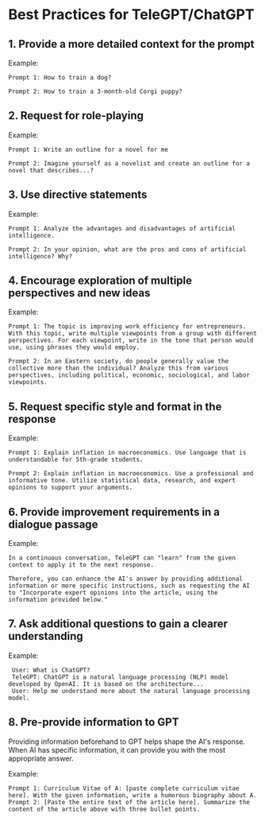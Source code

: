 # Best Practices for TeleGPT/ChatGPT


## 1. Provide a more detailed context for the prompt


Example:

    Prompt 1: How to train a dog?
    
    Prompt 2: How to train a 3-month-old Corgi puppy?
    
## 2. Request for role-playing


Example: 

    Prompt 1: Write an outline for a novel for me
    
    Prompt 2: Imagine yourself as a novelist and create an outline for a novel that describes...?
    
## 3. Use directive statements

Example: 

    Prompt 1: Analyze the advantages and disadvantages of artificial intelligence.

    Prompt 2: In your opinion, what are the pros and cons of artificial intelligence? Why?
    
## 4. Encourage exploration of multiple perspectives and new ideas

Example: 

    Prompt 1: The topic is improving work efficiency for entrepreneurs. With this topic, write multiple viewpoints from a group with different perspectives. For each viewpoint, write in the tone that person would use, using phrases they would employ.

    Prompt 2: In an Eastern society, do people generally value the collective more than the individual? Analyze this from various perspectives, including political, economic, sociological, and labor viewpoints.
    
## 5. Request specific style and format in the response

Example: 

    Prompt 1: Explain inflation in macroeconomics. Use language that is understandable for 5th-grade students.

    Prompt 2: Explain inflation in macroeconomics. Use a professional and informative tone. Utilize statistical data, research, and expert opinions to support your arguments.

## 6. Provide improvement requirements in a dialogue passage
Example: 

    In a continuous conversation, TeleGPT can "learn" from the given context to apply it to the next response.

    Therefore, you can enhance the AI's answer by providing additional information or more specific instructions, such as requesting the AI to "Incorporate expert opinions into the article, using the information provided below."


    
  

## 7.  Ask additional questions to gain a clearer understanding
Example: 

     User: What is ChatGPT?
     TeleGPT: ChatGPT is a natural language processing (NLP) model developed by OpenAI. It is based on the architecture...
     User: Help me understand more about the natural language processing model.


## 8.  Pre-provide information to GPT

Providing information beforehand to GPT helps shape the AI's response. When AI has specific information, it can provide you with the most appropriate answer.
 
 Example: 

    Prompt 1: Curriculum Vitae of A: [paste complete curriculum vitae here]. With the given information, write a humorous biography about A.
    Prompt 2: [Paste the entire text of the article here]. Summarize the content of the article above with three bullet points.
